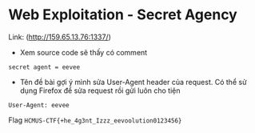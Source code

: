 # Web Exploitation - Secret Agency

Link: (http://159.65.13.76:1337/)

- Xem source code sẽ thấy có comment 
```
secret agent = eevee
```

- Tên đề bài gợi ý mình sửa User-Agent header của request. Có thể sử dụng Firefox để sửa request rồi gửi luôn cho tiện

```
User-Agent: eevee
```

Flag `HCMUS-CTF{+he_4g3nt_Izzz_eevoolution0123456}`